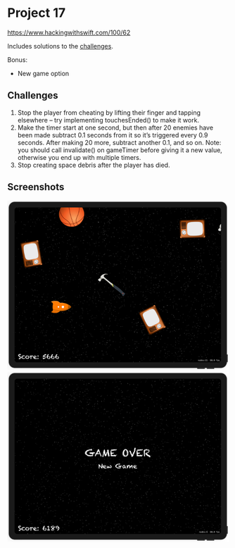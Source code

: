 # Project 17

https://www.hackingwithswift.com/100/62

Includes solutions to the [challenges](https://www.hackingwithswift.com/read/17/5/wrap-up).

Bonus:
- New game option

## Challenges

1. Stop the player from cheating by lifting their finger and tapping elsewhere – try implementing touchesEnded() to make it work.
2. Make the timer start at one second, but then after 20 enemies have been made subtract 0.1 seconds from it so it’s triggered every 0.9 seconds. After making 20 more, subtract another 0.1, and so on. Note: you should call invalidate() on gameTimer before giving it a new value, otherwise you end up with multiple timers.
3. Stop creating space debris after the player has died.


## Screenshots

![screenshot1](screenshots/screen01.png)
![screenshot2](screenshots/screen02.png)
